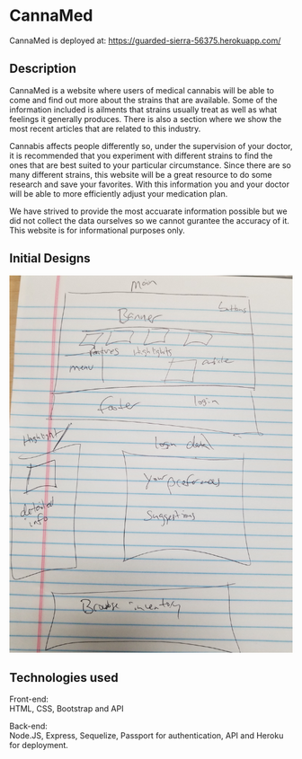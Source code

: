 # CannaMed

CannaMed is deployed at: https://guarded-sierra-56375.herokuapp.com/

## Description

CannaMed is a website where users of medical cannabis will be able to come and find out more about the strains that are available. Some of the information included is ailments that strains usually treat as well as what feelings it generally produces. There is also a section where we show the most recent articles that are related to this industry.

Cannabis affects people differently so, under the supervision of your doctor, it is recommended that you experiment with different strains to find the ones that are best suited to your particular circumstance. Since there are so many different strains, this website will be a great resource to do some research and save your favorites. With this information you and your doctor will be able to more efficiently adjust your medication plan.

We have strived to provide the most accuarate information possible but we did not collect the data ourselves so we cannot gurantee the accuracy of it. This website is for informational purposes only.


## Initial Designs

!["Initial Design"](./public/images/wireframe.jpg)

## Technologies used

Front-end:  
HTML, CSS, Bootstrap and API

Back-end:  
Node.JS, Express, Sequelize, Passport for authentication, API and Heroku for deployment.
